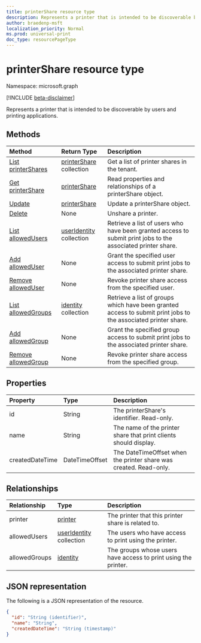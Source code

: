 ```yaml
---
title: printerShare resource type
description: Represents a printer that is intended to be discoverable by users and printing applications.
author: braedenp-msft
localization_priority: Normal
ms.prod: universal-print
doc_type: resourcePageType
---
```


# printerShare resource type

Namespace: microsoft.graph

[!INCLUDE [beta-disclaimer](../../includes/beta-disclaimer.md)]

Represents a printer that is intended to be discoverable by users and printing applications.

## Methods

| Method       | Return Type | Description |
|:-------------|:------------|:------------|
| [List printerShares](../api/print-list-printershares.md) | [printerShare](printershare.md) collection | Get a list of printer shares in the tenant. |
| [Get printerShare](../api/printershare-get.md) | [printerShare](printershare.md) | Read properties and relationships of a printerShare object. |
| [Update](../api/printershare-update.md) | [printerShare](printershare.md) | Update a printerShare object. |
| [Delete](../api/printershare-delete.md) | None | Unshare a printer. |
| [List allowedUsers](../api/printer-list-allowedusers.md) | [userIdentity](useridentity.md) collection | Retrieve a list of users who have been granted access to submit print jobs to the associated printer share. |
| [Add allowedUser](../api/printer-post-allowedusers.md) | None | Grant the specified user access to submit print jobs to the associated printer share. |
| [Remove allowedUser](../api/printer-delete-alloweduser.md) | None | Revoke printer share access from the specified user. |
| [List allowedGroups](../api/printer-list-allowedgroups.md) | [identity](identity.md) collection | Retrieve a list of groups which have been granted access to submit print jobs to the associated printer share. |
| [Add allowedGroup](../api/printer-post-allowedgroups.md) | None | Grant the specified group access to submit print jobs to the associated printer share. |
| [Remove allowedGroup](../api/printer-delete-allowedgroup.md) | None | Revoke printer share access from the specified group. |

## Properties
| Property     | Type        | Description |
|:-------------|:------------|:------------|
|id|String| The printerShare's identifier. Read-only.|
|name|String|The name of the printer share that print clients should display.|
|createdDateTime|DateTimeOffset|The DateTimeOffset when the printer share was created. Read-only.|

## Relationships
| Relationship | Type        | Description |
|:-------------|:------------|:------------|
|printer|[printer](printer.md)|The printer that this printer share is related to. |
|allowedUsers|[userIdentity](useridentity.md) collection|The users who have access to print using the printer.|
|allowedGroups|[identity](identity.md)|The groups whose users have access to print using the printer.|

## JSON representation

The following is a JSON representation of the resource.

<!-- {
  "blockType": "resource",
  "optionalProperties": [

  ],
  "@odata.type": "microsoft.graph.printerShare",
  "keyProperty": "id",
  "baseType":"microsoft.graph.entity"
}-->

```json
{
  "id": "String (identifier)",
  "name": "String",
  "createdDateTime": "String (timestamp)"
}
```

<!-- uuid: 8fcb5dbc-d5aa-4681-8e31-b001d5168d79
2015-10-25 14:57:30 UTC -->
<!-- {
  "type": "#page.annotation",
  "description": "printerShare resource",
  "keywords": "",
  "section": "documentation",
  "tocPath": ""
}-->